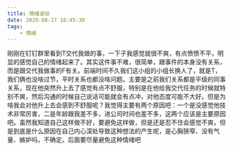 ```yaml
---
title: 情绪波动
date: 2020-08-17 16:45:30
tags:
    - 情绪
---
```

刚刚在钉钉群里看到T交代我做的事，一下子我感觉就很不爽，有点愤愤不平，明显的感觉自己的情绪起来了。其实这件事不难，很简单，跟事件的本身没有关系，而是跟交代我做事的F有关。前端时间不久我们这小组的小组长换人了，就是T，我们俩也没啥过节，平时关系也都没啥问题。主要是之前我们关系都是平级的同事关系，现在他突然升上去了感觉有点不舒服，特别是在他给我交代任务的时候就特别不爽，然后沟通的时候自己说话可能就会有点冲，对他态度可能不大好。但是为啥我会对他升上去会感到不舒服呢？我觉得主要有两个原因吧：一个是没感觉他技术非常厉害，二是年龄跟我差不多，进公司时间也差不多，这两个应该是主要原因吧。虽然我知道自己这样做不好，要避免这样做，但是还是忍不住会感觉不爽，但是到底是什么原因在自己内心深处导致这种想法的产生呢，是心胸狭窄、没有气量、嫉妒吗，不确定。后面要尽量避免这种情绪吧